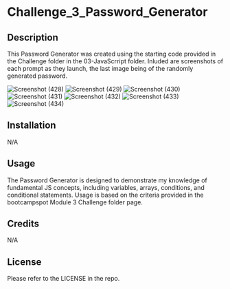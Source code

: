 # Challenge_3_Password_Generator

## Description

This Password Generator was created using the starting code provided in the Challenge folder in the 03-JavaScrript folder. Inluded are screenshots of each prompt as they launch, the last image being of the randomly generated password. 

![Screenshot (428)](https://github.com/Zero-0X/Challenge_3_Password_Generator/assets/110013207/39a1194e-b1da-4284-b714-fd324b686510)
![Screenshot (429)](https://github.com/Zero-0X/Challenge_3_Password_Generator/assets/110013207/2c0b2fe0-2d98-4a72-8200-e2542f137194)
![Screenshot (430)](https://github.com/Zero-0X/Challenge_3_Password_Generator/assets/110013207/780d8fc0-097b-47b6-8ff5-7657545e417b)
![Screenshot (431)](https://github.com/Zero-0X/Challenge_3_Password_Generator/assets/110013207/19bb998e-2e00-4c4c-aeb1-dc30b5bda08b)
![Screenshot (432)](https://github.com/Zero-0X/Challenge_3_Password_Generator/assets/110013207/27fad90d-9a78-4589-9e84-111dcd1a37e0)
![Screenshot (433)](https://github.com/Zero-0X/Challenge_3_Password_Generator/assets/110013207/c4f16eb4-fbd4-4630-86f5-f98fdf9a8e6f)
![Screenshot (434)](https://github.com/Zero-0X/Challenge_3_Password_Generator/assets/110013207/0922617f-6f20-4e3a-884c-cff6ab6e5bfc)

## Installation

N/A

## Usage

The Password Generator is designed to demonstrate my knowledge of fundamental JS concepts, including variables, arrays, conditions, and conditional statements. Usage is based on the criteria provided in the bootcampspot Module 3 Challenge folder page.

## Credits

N/A

## License

Please refer to the LICENSE in the repo.

